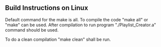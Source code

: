 Build Instructions on Linux
------------------

Default command for the make is all. To compile the code "make all" or "make" can be used.
After compilation to run program "./Playlist_Creator.a" command should be used.

To do a clean compilation "make clean" shall be run.